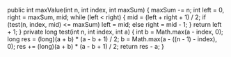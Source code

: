 public int maxValue(int n, int index, int maxSum) {
maxSum -= n;
int left = 0, right = maxSum, mid;
while (left < right) {
mid = (left + right + 1) / 2;
if (test(n, index, mid) <= maxSum)
left = mid;
else
right = mid - 1;
}
return left + 1;
}
private long test(int n, int index, int a) {
int b = Math.max(a - index, 0);
long res = (long)(a + b) * (a - b + 1) / 2;
b = Math.max(a - ((n - 1) - index), 0);
res += (long)(a + b) * (a - b + 1) / 2;
return res - a;
}